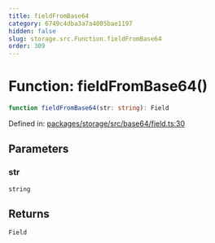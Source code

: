 ```yaml
---
title: fieldFromBase64
category: 6749c4dba3a7a4005bae1197
hidden: false
slug: storage.src.Function.fieldFromBase64
order: 309
---
```


# Function: fieldFromBase64()

```ts
function fieldFromBase64(str: string): Field
```

Defined in: [packages/storage/src/base64/field.ts:30](https://github.com/zkcloudworker/minatokens-lib/blob/main/packages/storage/src/base64/field.ts#L30)

## Parameters

### str

`string`

## Returns

`Field`
